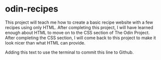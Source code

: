 # odin-recipes

This project will teach me how to create a basic recipe website with a few recipes using only HTML. After completing this project, I will have learned enough about HTML to move on to the CSS section of The Odin Project. After completing the CSS section, I will come back to this project to make it look nicer than what HTML can provide. 

Adding this text to use the terminal to commit this line to Github.